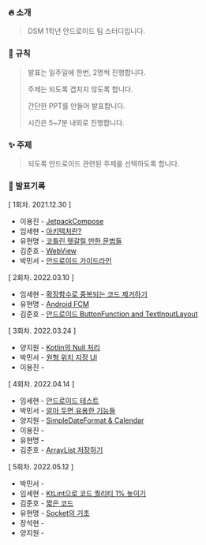 ### 🔥 소개

> DSM 1학년 안드로이드 팀 스터디입니다.

### 📘 규칙

> 발표는 일주일에 한번, 2명씩 진행합니다.
>
> 주제는 되도록 겹치지 않도록 합니다.
>
> 간단한 PPT를 만들어 발표합니다.
>
> 시간은 5~7분 내외로 진행합니다.

### ✨ 주제

> 되도록 안드로이드 관련된 주제를 선택하도록 합니다.

### 📖 발표기록

[ 1회차. 2021.12.30 ]

* 이용진 - [JetpackCompose](https://github.com/DSM-Android-Study/DSM-Android-Study/tree/main/2021.12.30/%EC%9D%B4%EC%9A%A9%EC%A7%84)
* 임세현 - [아키텍처란?](https://github.com/DSM-Android-Study/DSM-Android-Study/tree/main/2021.12.30/%EC%9E%84%EC%84%B8%ED%98%84)
* 유현명 - [코틀린 헷갈릴 만한 문법들](https://github.com/DSM-Android-Study/DSM-Android-Study/tree/main/2021.12.30/유현명)
* 김준호 - [WebView](https://github.com/DSM-Android-Study/DSM-Android-Study/tree/main/2021.12.30/김준호)
* 박민서 - [안드로이드 가이드라인](https://github.com/DSM-Android-Study/DSM-Android-Study/tree/main/2021.12.30/%EB%B0%95%EB%AF%BC%EC%84%9C)

[ 2회차. 2022.03.10 ]

* 임세현 - [확장함수로 중복되는 코드 제거하기](https://github.com/DSM-Android-Study/DSM-Android-Study/tree/main/2022.03.10/%EC%9E%84%EC%84%B8%ED%98%84)
* 유현명 - [Android FCM](https://github.com/DSM-Android-Study/DSM-Android-Study/tree/main/2022.03.10/유현명)
* 김준호 - [안드로이드 ButtonFunction and TextInputLayout](https://github.com/DSM-Android-Study/DSM-Android-Study/tree/main/2022.03.10/김준호)

[ 3회차. 2022.03.24 ]

* 양지원 - [Kotlin의 Null 처리](https://github.com/DSM-Android-Study/DSM-Android-Study/tree/main/2022.03.24/%EC%96%91%EC%A7%80%EC%9B%90)
* 박민서 - [원형 위치 지정 UI](https://github.com/DSM-Android-Study/DSM-Android-Study/tree/main/2022.03.24/박민서)
* 이용진 - []()

[ 4회차. 2022.04.14 ]

* 임세현 - [안드로이드 테스트](https://github.com/DSM-Android-Study/DSM-Android-Study/tree/main/2022.04.14/%EC%9E%84%EC%84%B8%ED%98%84)
* 박민서 - [알아 두면 유용한 기능들](https://github.com/DSM-Android-Study/DSM-Android-Study/tree/main/2022.04.14/%EB%B0%95%EB%AF%BC%EC%84%9C)
* 양지원 - [SimpleDateFormat & Calendar](https://github.com/DSM-Android-Study/DSM-Android-Study/tree/main/2022.04.14/%EC%96%91%EC%A7%80%EC%9B%90)
* 이용진 -
* 유현명 -
* 김준호 - [ArrayList 저장하기](https://github.com/DSM-Android-Study/DSM-Android-Study/tree/main/2022.04.14/김준호)

[ 5회차. 2022.05.12 ]

* 박민서 - []()
* 임세현 - [KtLint으로 코드 퀄리티 1% 높이기](https://github.com/DSM-Android-Study/DSM-Android-Study/tree/main/2022.05.12/%EC%9E%84%EC%84%B8%ED%98%84)
* 김준호 - [짧은 코드](https://github.com/DSM-Android-Study/DSM-Android-Study/tree/main/2022.05.12/김준호)
* 유현명 - [Socket의 기초](https://github.com/DSM-Android-Study/DSM-Android-Study/tree/main/2022.05.12/%EC%9C%A0%ED%98%84%EB%AA%85)
* 장석현 - []()
* 양지원 - []()

